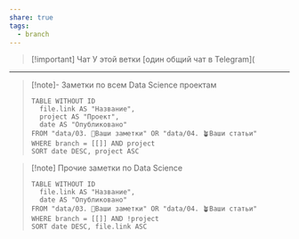 ```yaml
---
share: true
tags:
  - branch
---
```


> [!important] Чат
>  У этой ветки [один общий чат в Telegram](

___
> [!note]- Заметки по всем Data Science проектам 
> ```dataview
> TABLE WITHOUT ID
> 	file.link AS "Название",
> 	project AS "Проект",
> 	date AS "Опубликовано"
> FROM "data/03. 🌱Ваши заметки" OR "data/04. 🪴Ваши статьи"
> WHERE branch = [[]] AND project
> SORT date DESC, project ASC
> ``` 

> [!note] Прочие заметки по Data Science
> ```dataview
> TABLE WITHOUT ID
> 	file.link AS "Название",
> 	date AS "Опубликовано"
> FROM "data/03. 🌱Ваши заметки" OR "data/04. 🪴Ваши статьи"
> WHERE branch = [[]] AND !project
> SORT date DESC, file.link ASC
> ``` 
